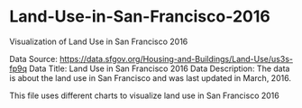 # Land-Use-in-San-Francisco-2016
Visualization of Land Use in San Francisco 2016

Data Source: https://data.sfgov.org/Housing-and-Buildings/Land-Use/us3s-fp9q
Data Title: Land Use in San Francisco 2016
Data Description: The data is about the land use in San Francisco and was last updated in March, 2016.

This file uses different charts to visualize land use in San Francisco 2016
